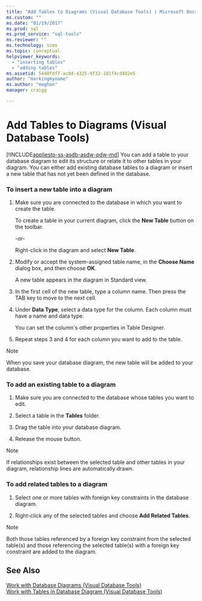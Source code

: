 ```yaml
---
title: "Add Tables to Diagrams (Visual Database Tools) | Microsoft Docs"
ms.custom: ""
ms.date: "01/19/2017"
ms.prod: sql
ms.prod_service: "sql-tools"
ms.reviewer: ""
ms.technology: ssms
ms.topic: conceptual
helpviewer_keywords: 
  - "inserting tables"
  - "adding tables"
ms.assetid: 5440fdf7-ac04-4325-9f32-181f4cd402e5
author: "markingmyname"
ms.author: "maghan"
manager: craigg

---
```

# Add Tables to Diagrams (Visual Database Tools)
[!INCLUDE[appliesto-ss-asdb-asdw-pdw-md](../../includes/appliesto-ss-asdb-asdw-pdw-md.md)]
You can add a table to your database diagram to edit its structure or relate it to other tables in your diagram. You can either add existing database tables to a diagram or insert a new table that has not yet been defined in the database.  
  
### To insert a new table into a diagram  
  
1.  Make sure you are connected to the database in which you want to create the table.  
  
    To create a table in your current diagram, click the **New Table** button on the toolbar.  
  
    -or-  
  
    Right-click in the diagram and select **New Table**.  
  
2.  Modify or accept the system-assigned table name, in the **Choose Name** dialog box, and then choose **OK**.  
  
    A new table appears in the diagram in Standard view.  
  
3.  In the first cell of the new table, type a column name. Then press the TAB key to move to the next cell.  
  
4.  Under **Data Type**, select a data type for the column. Each column must have a name and data type.  
  
    You can set the column's other properties in Table Designer.  
  
5.  Repeat steps 3 and 4 for each column you want to add to the table.  
  
> [!NOTE]  
> When you save your database diagram, the new table will be added to your database.  
  
### To add an existing table to a diagram  
  
1.  Make sure you are connected to the database whose tables you want to edit.  
  
2.  Select a table in the **Tables** folder.  
  
3.  Drag the table into your database diagram.  
  
4.  Release the mouse button.  
  
> [!NOTE]  
> If relationships exist between the selected table and other tables in your diagram, relationship lines are automatically drawn.  
  
### To add related tables to a diagram  
  
1.  Select one or more tables with foreign key constraints in the database diagram.  
  
2.  Right-click any of the selected tables and choose **Add Related Tables**.  
  
> [!NOTE]  
> Both those tables referenced by a foreign key constraint from the selected table(s) and those referencing the selected table(s) with a foreign key constraint are added to the diagram.  
  
## See Also  
[Work with Database Diagrams (Visual Database Tools)](../../ssms/visual-db-tools/work-with-database-diagrams-visual-database-tools.md)  
[Work with Tables in Database Diagram (Visual Database Tools)](../../ssms/visual-db-tools/work-with-tables-in-database-diagram-visual-database-tools.md)  
  
